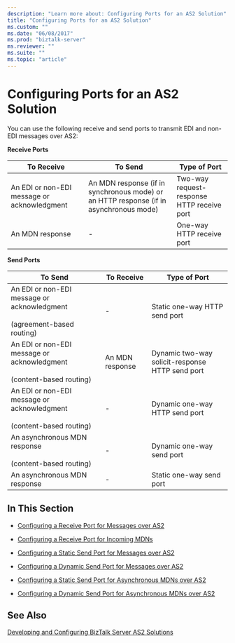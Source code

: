 ```yaml
---
description: "Learn more about: Configuring Ports for an AS2 Solution"
title: "Configuring Ports for an AS2 Solution"
ms.custom: ""
ms.date: "06/08/2017"
ms.prod: "biztalk-server"
ms.reviewer: ""
ms.suite: ""
ms.topic: "article"
---
```

# Configuring Ports for an AS2 Solution
You can use the following receive and send ports to transmit EDI and non-EDI messages over AS2:  
  
 **Receive Ports**  
  
|To Receive|To Send|Type of Port|  
|----------------|-------------|------------------|  
|An EDI or non-EDI message or acknowledgment|An MDN response (if in synchronous mode) or an HTTP response (if in asynchronous mode)|Two-way request-response HTTP receive port|  
|An MDN response|-|One-way HTTP receive port|  
  
 **Send Ports**  
  
|To Send|To Receive|Type of Port|  
|-------------|----------------|------------------|  
|An EDI or non-EDI message or acknowledgment<br /><br /> (agreement-based routing)|-|Static one-way HTTP send port|  
|An EDI or non-EDI message or acknowledgment<br /><br /> (content-based routing)|An MDN response|Dynamic two-way solicit-response HTTP send port|  
|An EDI or non-EDI message or acknowledgment<br /><br /> (content-based routing)|-|Dynamic one-way HTTP send port|  
|An asynchronous MDN response<br /><br /> (content-based routing)|-|Dynamic one-way send port|  
|An asynchronous MDN response|-|Static one-way send port|  
  
## In This Section  
  
-   [Configuring a Receive Port for Messages over AS2](../core/configuring-a-receive-port-for-messages-over-as2.md)  
  
-   [Configuring a Receive Port for Incoming MDNs](../core/configuring-a-receive-port-for-incoming-mdns.md)  
  
-   [Configuring a Static Send Port for Messages over AS2](../core/configuring-a-static-send-port-for-messages-over-as2.md)  
  
-   [Configuring a Dynamic Send Port for Messages over AS2](../core/configuring-a-dynamic-send-port-for-messages-over-as2.md)  
  
-   [Configuring a Static Send Port for Asynchronous MDNs over AS2](../core/configuring-a-static-send-port-for-asynchronous-mdns-over-as2.md)  
  
-   [Configuring a Dynamic Send Port for Asynchronous MDNs over AS2](../core/configuring-a-dynamic-send-port-for-asynchronous-mdns-over-as2.md)  
  
## See Also  
 [Developing and Configuring BizTalk Server AS2 Solutions](../core/developing-and-configuring-biztalk-server-as2-solutions.md)
